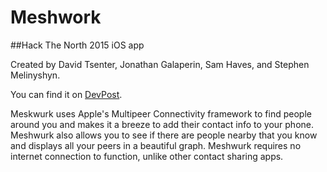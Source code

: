 # Meshwork
##Hack The North 2015 iOS app

Created by David Tsenter, Jonathan Galaperin, Sam Haves, and Stephen Melinyshyn.

You can find it on [DevPost](http://devpost.com/software/meshwurk-m8dxk1).

Meskwurk uses Apple's Multipeer Connectivity framework to find people around you and makes it a breeze to add their contact info to your phone. Meshwurk also allows you to see if there are people nearby that you know and displays all your peers in a beautiful graph. Meshwurk requires no internet connection to function, unlike other contact sharing apps.
